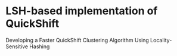# LSH-based implementation of QuickShift 
Developing a Faster QuickShift Clustering Algorithm Using Locality-Sensitive Hashing

